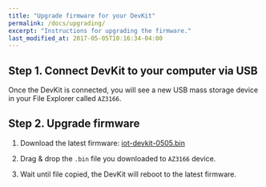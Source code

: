 ```yaml
---
title: "Upgrade firmware for your DevKit"
permalink: /docs/upgrading/
excerpt: "Instructions for upgrading the firmware."
last_modified_at: 2017-05-05T10:16:34-04:00
---
```


## Step 1. Connect DevKit to your computer via USB

Once the DevKit is connected, you will see a new USB mass storage device in your File Explorer called `AZ3166`. 

## Step 2. Upgrade firmware

1. Download the latest firmware: 
 [iot-devkit-0505.bin](https://azureboard.blob.core.windows.net/firmware/iot-devkit-0505.bin)

2. Drag & drop the `.bin` file you downloaded to `AZ3166` device.

3. Wait until file copied, the DevKit will reboot to the latest firmware.
